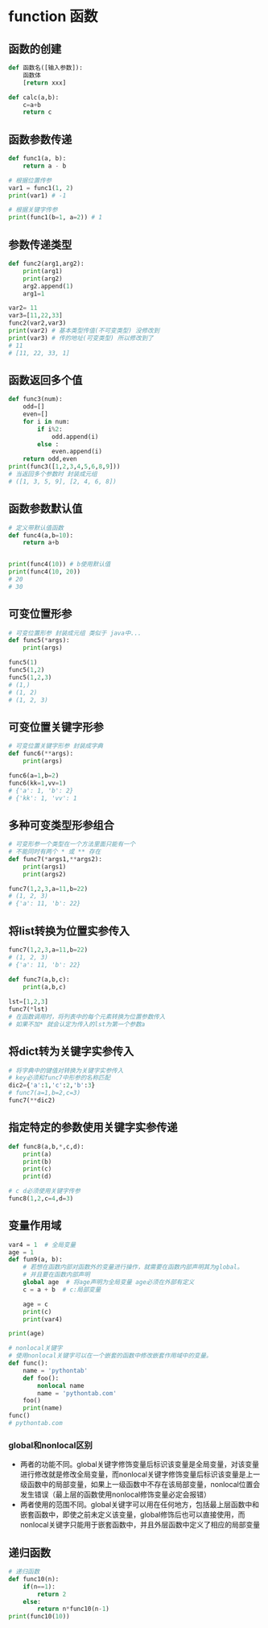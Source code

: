 # function 函数

## 函数的创建

```python
def 函数名([输入参数]):
	函数体
    [return xxx] 
```

```python
def calc(a,b):
	c=a+b
	return c
```

## 函数参数传递

```python
def func1(a, b):
    return a - b

# 根据位置传参
var1 = func1(1, 2)
print(var1) # -1

# 根据关键字传参
print(func1(b=1, a=2)) # 1
```

## 参数传递类型

```python
def func2(arg1,arg2):
    print(arg1)
    print(arg2)
    arg2.append(1)
    arg1=1

var2= 11
var3=[11,22,33]
func2(var2,var3)
print(var2) # 基本类型传值(不可变类型) 没修改到
print(var3) # 传的地址(可变类型) 所以修改到了
# 11
# [11, 22, 33, 1]
```

## 函数返回多个值

```python
def func3(num):
    odd=[]
    even=[]
    for i in num:
        if i%2:
            odd.append(i)
        else :
            even.append(i)
    return odd,even
print(func3([1,2,3,4,5,6,8,9]))
# 当返回多个参数时 封装成元组
# ([1, 3, 5, 9], [2, 4, 6, 8]) 
```

## 函数参数默认值

```python
# 定义带默认值函数
def func4(a,b=10):
    return a+b


print(func4(10)) # b使用默认值
print(func4(10, 20))
# 20
# 30
```

## 可变位置形参

```python
# 可变位置形参 封装成元组 类似于 java中...
def func5(*args):
    print(args)

func5(1)
func5(1,2)
func5(1,2,3)
# (1,)
# (1, 2)
# (1, 2, 3)
```

## 可变位置关键字形参

```python
# 可变位置关键字形参 封装成字典
def func6(**args):
    print(args)

func6(a=1,b=2)
func6(kk=1,vv=1)
# {'a': 1, 'b': 2}
# {'kk': 1, 'vv': 1
```

## 多种可变类型形参组合

```python
# 可变形参一个类型在一个方法里面只能有一个
# 不能同时有两个 * 或 ** 存在
def func7(*args1,**args2):
    print(args1)
    print(args2)

func7(1,2,3,a=11,b=22)
# (1, 2, 3)
# {'a': 11, 'b': 22}
```

## 将list转换为位置实参传入

```python
func7(1,2,3,a=11,b=22)
# (1, 2, 3)
# {'a': 11, 'b': 22}

def func7(a,b,c):
    print(a,b,c)
    
lst=[1,2,3]
func7(*lst) 
# 在函数调用时，将列表中的每个元素转换为位置参数传入
# 如果不加* 就会认定为传入的lst为第一个参数a
```

## 将dict转为关键字实参传入

```python
# 将字典中的键值对转换为关键字实参传入
# key必须和func7中形参的名称匹配
dic2={'a':1,'c':2,'b':3}
# func7(a=1,b=2,c=3)
func7(**dic2)
```

## 指定特定的参数使用关键字实参传递

```python
def func8(a,b,*,c,d):
    print(a)
    print(b)
    print(c)
    print(d)

# c d必须使用关键字传参
func8(1,2,c=4,d=3)
```

## 变量作用域

```python
var4 = 1  # 全局变量
age = 1 
def fun9(a, b):
    # 若想在函数内部对函数外的变量进行操作，就需要在函数内部声明其为global。
    # 并且要在函数内部声明
    global age  # 将age声明为全局变量 age必须在外部有定义
    c = a + b  # c:局部变量

    age = c
    print(c)
    print(var4)

print(age)
```

```python
# nonlocal关键字
# 使用nonlocal关键字可以在一个嵌套的函数中修改嵌套作用域中的变量。
def func():
    name = 'pythontab'
    def foo():
        nonlocal name
        name = 'pythontab.com'
    foo()
    print(name)
func()
# pythontab.com
```

### global和nonlocal区别

- 两者的功能不同。global关键字修饰变量后标识该变量是全局变量，对该变量进行修改就是修改全局变量，而nonlocal关键字修饰变量后标识该变量是上一级函数中的局部变量，如果上一级函数中不存在该局部变量，nonlocal位置会发生错误（最上层的函数使用nonlocal修饰变量必定会报错）
- 两者使用的范围不同。global关键字可以用在任何地方，包括最上层函数中和嵌套函数中，即使之前未定义该变量，global修饰后也可以直接使用，而nonlocal关键字只能用于嵌套函数中，并且外层函数中定义了相应的局部变量

## 递归函数

```python
# 递归函数
def func10(n):
    if(n==1):
        return 2
    else:
        return n*func10(n-1)
print(func10(10))
```